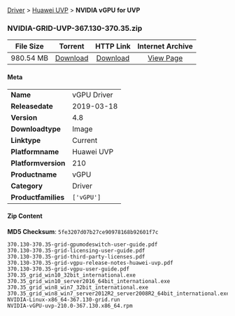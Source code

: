 
[Driver](/README.md)  >  [Huawei UVP](/index/Driver/Huawei_UVP.md)  >  **NVIDIA vGPU for UVP**


### NVIDIA-GRID-UVP-367.130-370.35.zip

| **File Size** | **Torrent**  | **HTTP Link** | **Internet Archive** |
|:-------------:|:------------:|:-------------:|:--------------------:|
| 980.54 MB |  [Download](https://archive.org/download/nvgpu_NVIDIA-GRID-UVP-367.130-370.35.zip/nvgpu_NVIDIA-GRID-UVP-367.130-370.35.zip_archive.torrent)       | [Download](https://archive.org/compress/nvgpu_NVIDIA-GRID-UVP-367.130-370.35.zip) | [View Page](https://archive.org/details/nvgpu_NVIDIA-GRID-UVP-367.130-370.35.zip)       |

#### Meta

<table>
<tr><td><strong>Name</strong></td><td>vGPU Driver</td></tr>
<tr><td><strong>Releasedate</strong></td><td>2019-03-18</td></tr>
<tr><td><strong>Version</strong></td><td>4.8</td></tr>
<tr><td><strong>Downloadtype</strong></td><td>Image</td></tr>
<tr><td><strong>Linktype</strong></td><td>Current</td></tr>
<tr><td><strong>Platformname</strong></td><td>Huawei UVP</td></tr>
<tr><td><strong>Platformversion</strong></td><td>210</td></tr>
<tr><td><strong>Productname</strong></td><td>vGPU</td></tr>
<tr><td><strong>Category</strong></td><td>Driver</td></tr>
<tr><td><strong>Productfamilies</strong></td><td><code>['vGPU']</code></td></tr>
</table>

#### Zip Content

**MD5 Checksum**: `5fe3207d07b27ce90978168b92601f7c`

```text
370.130-370.35-grid-gpumodeswitch-user-guide.pdf
370.130-370.35-grid-licensing-user-guide.pdf
370.130-370.35-grid-third-party-licenses.pdf
370.130-370.35-grid-vgpu-release-notes-huawei-uvp.pdf
370.130-370.35-grid-vgpu-user-guide.pdf
370.35_grid_win10_32bit_international.exe
370.35_grid_win10_server2016_64bit_international.exe
370.35_grid_win8_win7_32bit_international.exe
370.35_grid_win8_win7_server2012R2_server2008R2_64bit_international.exe
NVIDIA-Linux-x86_64-367.130-grid.run
NVIDIA-vGPU-uvp-210.0-367.130.x86_64.rpm
```